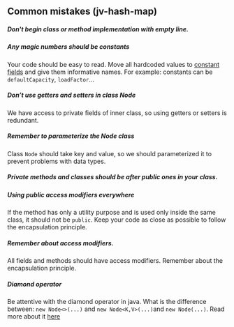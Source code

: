## Common mistakes (jv-hash-map)

##### Don't begin class or method implementation with empty line.
##### Any magic numbers should be constants
Your code should be easy to read. Move all hardcoded values 
to [constant fields](https://mate-academy.github.io/style-guides/java/java.html#s5.2.4-constant-names) and give them informative names.
For example: constants can be `defaultCapacity`, `loadFactor`...
##### Don’t use getters and setters in class Node
We have access to private fields of inner class, so using getters or setters is redundant.
##### Remember to parameterize the Node class
Class `Node` should take key and value, so we should parameterized it to prevent problems with data types.
##### Private methods and classes should be after public ones in your class.
##### Using public access modifiers everywhere
If the method has only a utility purpose and is used only inside the same class, it should not be 
`public`. Keep your code as close as possible to follow the encapsulation principle.
##### Remember about access modifiers.
All fields and methods should have access modifiers. Remember about the encapsulation principle.
##### Diamond operator
Be attentive with the diamond operator in java. 
What is the difference between: `new Node<>(...)` and `new Node<K,V>(...)`and `new Node(...)`. 
Read more about it [here](https://www.baeldung.com/java-diamond-operator)
